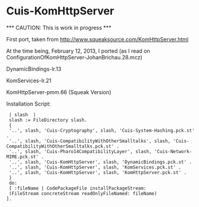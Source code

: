 Cuis-KomHttpServer
==================

*** CAUTION: This is work in progress ***

First port, taken from http://www.squeaksource.com/KomHttpServer.html

At the time being, February 12, 2013, I ported (as I read on ConfigurationOfKomHttpServer-JohanBrichau.28.mcz)

DynamicBindings-lr.13

KomServices-lr.21

KomHttpServer-pmm.66 (Squeak Version)

Installation Script:

     | slash  |
     slash := FileDirectory slash.
     {
     '..', slash, 'Cuis-Cryptography', slash, 'Cuis-System-Hashing.pck.st' .
     '..', slash, 'Cuis-CompatibilityWithOtherSmalltalks', slash, 'Cuis-CompatibilityWithOtherSmalltalks.pck.st' .
     '..', slash, 'Cuis-Pharo14CompatibilityLayer', slash, 'Cuis-Network-MIME.pck.st' .
     '..', slash, 'Cuis-KomHttpServer', slash, 'DynamicBindings.pck.st' .
     '..', slash, 'Cuis-KomHttpServer', slash, 'KomServices.pck.st' .
     '..', slash, 'Cuis-KomHttpServer', slash, 'KomHttpServer.pck.st' .
     }
     do:
     [ :fileName | CodePackageFile installPackageStream:
     (FileStream concreteStream readOnlyFileNamed: fileName)
    ].

